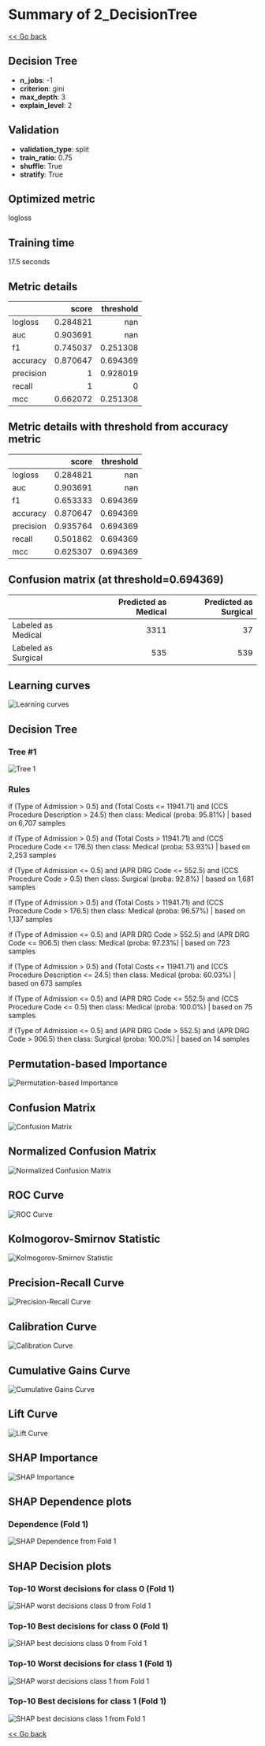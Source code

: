 # Summary of 2_DecisionTree

[<< Go back](../README.md)


## Decision Tree
- **n_jobs**: -1
- **criterion**: gini
- **max_depth**: 3
- **explain_level**: 2

## Validation
 - **validation_type**: split
 - **train_ratio**: 0.75
 - **shuffle**: True
 - **stratify**: True

## Optimized metric
logloss

## Training time

17.5 seconds

## Metric details
|           |    score |   threshold |
|:----------|---------:|------------:|
| logloss   | 0.284821 |  nan        |
| auc       | 0.903691 |  nan        |
| f1        | 0.745037 |    0.251308 |
| accuracy  | 0.870647 |    0.694369 |
| precision | 1        |    0.928019 |
| recall    | 1        |    0        |
| mcc       | 0.662072 |    0.251308 |


## Metric details with threshold from accuracy metric
|           |    score |   threshold |
|:----------|---------:|------------:|
| logloss   | 0.284821 |  nan        |
| auc       | 0.903691 |  nan        |
| f1        | 0.653333 |    0.694369 |
| accuracy  | 0.870647 |    0.694369 |
| precision | 0.935764 |    0.694369 |
| recall    | 0.501862 |    0.694369 |
| mcc       | 0.625307 |    0.694369 |


## Confusion matrix (at threshold=0.694369)
|                     |   Predicted as Medical |   Predicted as Surgical |
|:--------------------|-----------------------:|------------------------:|
| Labeled as Medical  |                   3311 |                      37 |
| Labeled as Surgical |                    535 |                     539 |

## Learning curves
![Learning curves](learning_curves.png)

## Decision Tree 

### Tree #1
![Tree 1](learner_fold_0_tree.svg)

### Rules

if (Type of Admission > 0.5) and (Total Costs <= 11941.71) and (CCS Procedure Description > 24.5) then class: Medical (proba: 95.81%) | based on 6,707 samples

if (Type of Admission > 0.5) and (Total Costs > 11941.71) and (CCS Procedure Code <= 176.5) then class: Medical (proba: 53.93%) | based on 2,253 samples

if (Type of Admission <= 0.5) and (APR DRG Code <= 552.5) and (CCS Procedure Code > 0.5) then class: Surgical (proba: 92.8%) | based on 1,681 samples

if (Type of Admission > 0.5) and (Total Costs > 11941.71) and (CCS Procedure Code > 176.5) then class: Medical (proba: 96.57%) | based on 1,137 samples

if (Type of Admission <= 0.5) and (APR DRG Code > 552.5) and (APR DRG Code <= 906.5) then class: Medical (proba: 97.23%) | based on 723 samples

if (Type of Admission > 0.5) and (Total Costs <= 11941.71) and (CCS Procedure Description <= 24.5) then class: Medical (proba: 60.03%) | based on 673 samples

if (Type of Admission <= 0.5) and (APR DRG Code <= 552.5) and (CCS Procedure Code <= 0.5) then class: Medical (proba: 100.0%) | based on 75 samples

if (Type of Admission <= 0.5) and (APR DRG Code > 552.5) and (APR DRG Code > 906.5) then class: Surgical (proba: 100.0%) | based on 14 samples





## Permutation-based Importance
![Permutation-based Importance](permutation_importance.png)
## Confusion Matrix

![Confusion Matrix](confusion_matrix.png)


## Normalized Confusion Matrix

![Normalized Confusion Matrix](confusion_matrix_normalized.png)


## ROC Curve

![ROC Curve](roc_curve.png)


## Kolmogorov-Smirnov Statistic

![Kolmogorov-Smirnov Statistic](ks_statistic.png)


## Precision-Recall Curve

![Precision-Recall Curve](precision_recall_curve.png)


## Calibration Curve

![Calibration Curve](calibration_curve_curve.png)


## Cumulative Gains Curve

![Cumulative Gains Curve](cumulative_gains_curve.png)


## Lift Curve

![Lift Curve](lift_curve.png)



## SHAP Importance
![SHAP Importance](shap_importance.png)

## SHAP Dependence plots

### Dependence (Fold 1)
![SHAP Dependence from Fold 1](learner_fold_0_shap_dependence.png)

## SHAP Decision plots

### Top-10 Worst decisions for class 0 (Fold 1)
![SHAP worst decisions class 0 from Fold 1](learner_fold_0_shap_class_0_worst_decisions.png)
### Top-10 Best decisions for class 0 (Fold 1)
![SHAP best decisions class 0 from Fold 1](learner_fold_0_shap_class_0_best_decisions.png)
### Top-10 Worst decisions for class 1 (Fold 1)
![SHAP worst decisions class 1 from Fold 1](learner_fold_0_shap_class_1_worst_decisions.png)
### Top-10 Best decisions for class 1 (Fold 1)
![SHAP best decisions class 1 from Fold 1](learner_fold_0_shap_class_1_best_decisions.png)

[<< Go back](../README.md)
